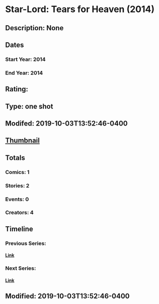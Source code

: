 # Star-Lord: Tears for Heaven (2014)
## Description: None
## Dates
### Start Year: 2014
### End Year: 2014
## Rating: 
## Type: one shot
## Modifed: 2019-10-03T13:52:46-0400
## [Thumbnail](http://i.annihil.us/u/prod/marvel/i/mg/6/40/542c66b5184cb.jpg)
## Totals
### Comics: 1
### Stories: 2
### Events: 0
### Creators: 4
## Timeline
### Previous Series: 
#### [Link]()
### Next Series: 
#### [Link]()
## Modified: 2019-10-03T13:52:46-0400